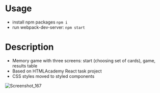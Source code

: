 # Usage
* install npm packages `npm i`
* run webpack-dev-server: `npm start`

# Description 

* Memory game with three screens: start (choosing set of cards), game, results table
* Based on HTMLAcademy React task project
* CSS styles moved to styled components

![Screenshot_167](https://github.com/shegol2020/memory-game/assets/70282983/ef960508-b9c0-47bc-99ec-8e6a0db63f79)
